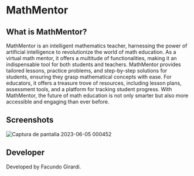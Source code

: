 # MathMentor

## What is MathMentor?
MathMentor is an intelligent mathematics teacher, harnessing the power of artificial intelligence to revolutionize the world of math education. As a virtual math mentor, it offers a multitude of functionalities, making it an indispensable tool for both students and teachers. MathMentor provides tailored lessons, practice problems, and step-by-step solutions for students, ensuring they grasp mathematical concepts with ease. For educators, it offers a treasure trove of resources, including lesson plans, assessment tools, and a platform for tracking student progress. With MathMentor, the future of math education is not only smarter but also more accessible and engaging than ever before.


## Screenshots
![Captura de pantalla 2023-06-05 000452](https://github.com/facugirardi/MathGPT/assets/82075452/c4007597-0b24-4c8c-ba0b-325eb32f0060)


## Developer
Developed by Facundo Girardi.
